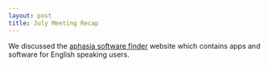 ```yaml
---
layout: post
title: July Meeting Recap
---
```


We discussed the [aphasia software finder](http://www.aphasiasoftwarefinder.org/) website which contains apps and software for English speaking users.
